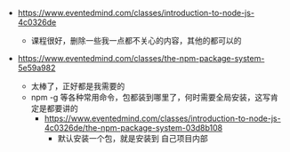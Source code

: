 
- https://www.eventedmind.com/classes/introduction-to-node-js-4c0326de
  - 课程很好，删除一些我一点都不关心的内容，其他的都可以的

- https://www.eventedmind.com/classes/the-npm-package-system-5e59a982
  - 太棒了，正好都是我需要的
  - npm -g 等各种常用命令，包都装到哪里了，何时需要全局安装，这写肯定是都要讲的
    - https://www.eventedmind.com/classes/introduction-to-node-js-4c0326de/the-npm-package-system-03d8b108
      - 默认安装一个包，就是安装到 自己项目内部

